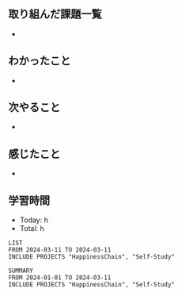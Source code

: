 ## 取り組んだ課題一覧
- 
## わかったこと
- 
## 次やること
- 
## 感じたこと
- 
## 学習時間
- Today: h
- Total: h

```toggl
LIST
FROM 2024-03-11 TO 2024-03-11
INCLUDE PROJECTS "HappinessChain", "Self-Study"
```
```toggl
SUMMARY
FROM 2024-01-01 TO 2024-03-11
INCLUDE PROJECTS "HappinessChain", "Self-Study"
```
